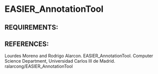 # EASIER_AnnotationTool


## REQUIREMENTS:

## REFERENCES:
Lourdes Moreno and Rodrigo Alarcon. EASIER_AnnotationTool. Computer Science Department, Universidad Carlos III de Madrid. ralarcong/EASIER_AnnotationTool
